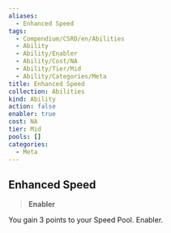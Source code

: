 ```yaml
---
aliases:
  - Enhanced Speed
tags:
  - Compendium/CSRD/en/Abilities
  - Ability
  - Ability/Enabler
  - Ability/Cost/NA
  - Ability/Tier/Mid
  - Ability/Categories/Meta
title: Enhanced Speed
collection: Abilities
kind: Ability
action: false
enabler: true
cost: NA
tier: Mid
pools: []
categories:
  - Meta
---
```

## Enhanced Speed    
>**Enabler**  
    
You gain 3 points to your Speed Pool. Enabler.